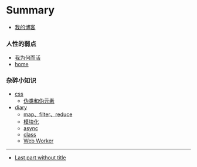 <!--
 * @Author: your name
 * @Date: 2019-05-22 14:12:18
 * @LastEditTime: 2020-03-26 13:42:51
 * @LastEditors: Please set LastEditors
 * @Description: In User Settings Edit
 * @FilePath: /node/gitbook/SUMMARY.md
 -->
# Summary

* [我的博客](https://ouyangresume.github.io/)

### 人性的弱点
* [我为何而活](part1/writing.md)
* [home](part1/home.md)

### 杂碎小知识

* [css](css/index.md)
    * [伪类和伪元素](css/伪类和伪元素.md)
* [diary](diary/index.md)
    * [map、filter、reduce](diary/map、filter、reduce.md)
    * [模块化](diary/模块化.md)
    * [async](diary/async.md)
    * [class](diary/class.md)
    * [Web Worker](diary/WebWorker.md)
---

* [Last part without title](part3/title.md)